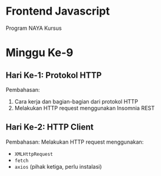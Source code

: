 # Frontend Javascript
Program NAYA Kursus

# Minggu Ke-9

## Hari Ke-1: Protokol HTTP
Pembahasan:
1. Cara kerja dan bagian-bagian dari protokol HTTP
2. Melakukan HTTP request menggunakan Insomnia REST

## Hari Ke-2: HTTP Client
Pembahasan:
Melakukan HTTP request menggunakan:
  * `XMLHttpRequest`
  * `fetch`
  * `axios` (pihak ketiga, perlu instalasi)
